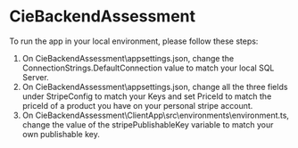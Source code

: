 # CieBackendAssessment
  To run the app in your local environment, please follow these steps:
  1) On CieBackendAssessment\appsettings.json, change the ConnectionStrings.DefaultConnection value to match your local SQL Server.
  2) On CieBackendAssessment\appsettings.json, change all the three fields under StripeConfig to match your Keys and set PriceId to match the priceId of a product you have on your personal stripe account.
  3) On CieBackendAssessment\ClientApp\src\environments\environment.ts, change the value of the stripePublishableKey variable to match your own publishable key.
